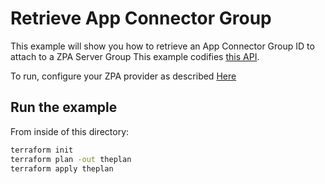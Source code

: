 # Retrieve App Connector Group

This example will show you how to retrieve an App Connector Group ID to attach to a ZPA Server Group
This example codifies [this API](https://help.zscaler.com/zpa/api-reference#/connector-group-controller/getAppConnectorGroup).

To run, configure your ZPA provider as described [Here](https://github.com/willguibr/terraform-provider-zpa/blob/master/website/docs/index.html.markdown)

## Run the example

From inside of this directory:

```bash
terraform init
terraform plan -out theplan
terraform apply theplan
```
